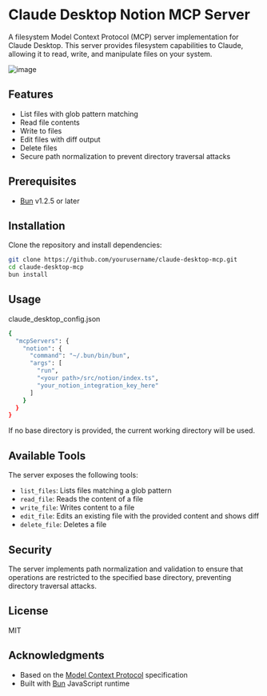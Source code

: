 # Claude Desktop Notion MCP Server

A filesystem Model Context Protocol (MCP) server implementation for Claude Desktop. This server provides filesystem capabilities to Claude, allowing it to read, write, and manipulate files on your system.

![image](https://github.com/user-attachments/assets/9da432b5-bac1-4cd1-bbe6-01aded533638)

## Features

- List files with glob pattern matching
- Read file contents
- Write to files
- Edit files with diff output
- Delete files
- Secure path normalization to prevent directory traversal attacks

## Prerequisites

- [Bun](https://bun.sh) v1.2.5 or later

## Installation

Clone the repository and install dependencies:

```bash
git clone https://github.com/yourusername/claude-desktop-mcp.git
cd claude-desktop-mcp
bun install
```

## Usage

claude_desktop_config.json

```bash
{
  "mcpServers": {
    "notion": {
      "command": "~/.bun/bin/bun",
      "args": [
        "run",
        "<your path>/src/notion/index.ts",
        "your_notion_integration_key_here"
      ]
    }
  }
}
```

If no base directory is provided, the current working directory will be used.

## Available Tools

The server exposes the following tools:

- `list_files`: Lists files matching a glob pattern
- `read_file`: Reads the content of a file
- `write_file`: Writes content to a file
- `edit_file`: Edits an existing file with the provided content and shows diff
- `delete_file`: Deletes a file

## Security

The server implements path normalization and validation to ensure that operations are restricted to the specified base directory, preventing directory traversal attacks.

## License

MIT

## Acknowledgments

- Based on the [Model Context Protocol](https://modelcontextprotocol.io/) specification
- Built with [Bun](https://bun.sh) JavaScript runtime
